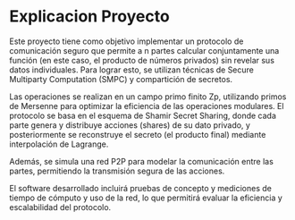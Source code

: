 # Explicacion Proyecto

Este proyecto tiene como objetivo implementar un protocolo de comunicación seguro que permite a n partes calcular conjuntamente una función (en este caso, el producto de números privados) sin revelar sus datos individuales. Para lograr esto, se utilizan técnicas de Secure Multiparty Computation (SMPC) y compartición de secretos.

Las operaciones se realizan en un campo primo finito Zp, utilizando primos de Mersenne para optimizar la eficiencia de las operaciones modulares. El protocolo se basa en el esquema de Shamir Secret Sharing, donde cada parte genera y distribuye acciones (shares) de su dato privado, y posteriormente se reconstruye el secreto (el producto final) mediante interpolación de Lagrange.

Además, se simula una red P2P para modelar la comunicación entre las partes, permitiendo la transmisión segura de las acciones. 

El software desarrollado incluirá pruebas de concepto y mediciones de tiempo de cómputo y uso de la red, lo que permitirá evaluar la eficiencia y escalabilidad del protocolo.
